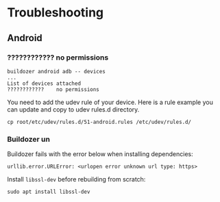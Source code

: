 # Troubleshooting


## Android

### ???????????? no permissions
```
buildozer android adb -- devices
...
List of devices attached 
????????????    no permissions
```
You need to add the udev rule of your device.
Here is a rule example you can update and copy to udev rules.d directory.
```
cp root/etc/udev/rules.d/51-android.rules /etc/udev/rules.d/
```

### Buildozer un

Buildozer fails with the error below when installing dependencies:
```
urllib.error.URLError: <urlopen error unknown url type: https>
```
Install `libssl-dev` before rebuilding from scratch:
```
sudo apt install libssl-dev
```
